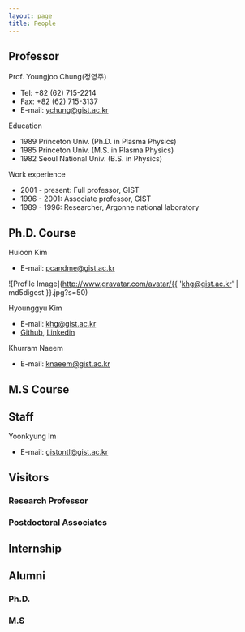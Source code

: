 ```yaml
---
layout: page
title: People
---
```


## Professor

Prof. Youngjoo Chung(정영주)

* Tel: +82 (62) 715-2214
* Fax: +82 (62) 715-3137
* E-mail: ychung@gist.ac.kr

Education

* 1989 Princeton Univ. (Ph.D. in Plasma Physics)
* 1985 Princeton Univ. (M.S. in Plasma Physics)
* 1982 Seoul National Univ. (B.S. in Physics)

Work experience

* 2001 - present: Full professor, GIST
* 1996 - 2001: Associate professor, GIST
* 1989 - 1996: Researcher, Argonne national laboratory

## Ph.D. Course

Huioon Kim

 * E-mail: pcandme@gist.ac.kr

![Profile Image](http://www.gravatar.com/avatar/{{ 'khg@gist.ac.kr' | md5digest }}.jpg?s=50)

Hyounggyu Kim

 * E-mail: [khg@gist.ac.kr](mailto:khg@gist.ac.kr)
 * [Github](http://github.com/hyounggyu), [Linkedin](http://www.linkedin.com/in/hyounggyu)

Khurram Naeem

 * E-mail: knaeem@gist.ac.kr

## M.S Course

## Staff

Yoonkyung Im

 * E-mail: gistontl@gist.ac.kr

## Visitors

### Research Professor

### Postdoctoral Associates

## Internship

## Alumni

### Ph.D.

### M.S
